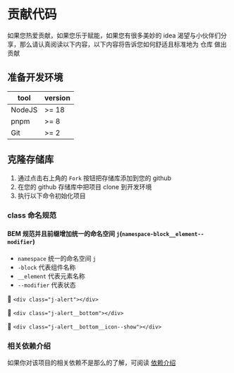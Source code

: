 # 贡献代码

如果您热爱贡献，如果您乐于赋能，如果您有很多美妙的 idea 渴望与小伙伴们分享，那么请认真阅读以下内容，以下内容将告诉您如何舒适且标准地为 仓库 做出贡献

## 准备开发环境

| tool   | version |
| ------ | ------- |
| NodeJS | >= 18   |
| pnpm   | >= 8    |
| Git    | >= 2    |

## 克隆存储库

1. 通过点击右上角的 `Fork` 按钮把存储库添加到您的 github
2. 在您的 github 存储库中把项目 clone 到开发环境
3. 执行以下命令初始化项目

### class 命名规范

#### BEM 规范并且前缀增加统一的命名空间 `j`(`namespace-block__element--modifier`)

- `namespace` 统一的命名空间 `j`
- `-block` 代表组件名称
- `__element` 代表元素名称
- `--modifier` 代表状态

🌰 `<div class="j-alert"></div>`

🌰 `<div class="j-alert__bottom"></div>`

🌰 `<div class="j-alert__bottom__icon--show"></div>`

### 相关依赖介绍

如果你对该项目的相关依赖不是那么的了解，可阅读 [依赖介绍](./DEPEND)
